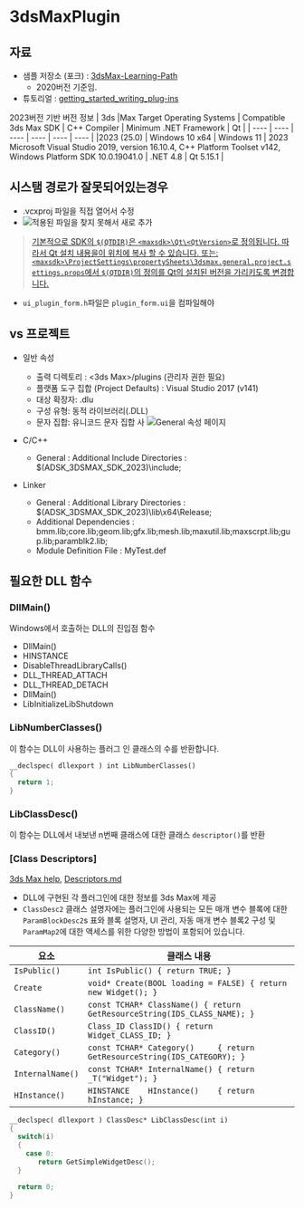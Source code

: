 # 3dsMaxPlugin

## 자료

- 샘플 저장소 (포크) : [3dsMax-Learning-Path](https://github.com/nobodyoutside/3dsMax-Learning-Path.git)
  - 2020버전 기준임.
- 튜토리얼 : [getting_started_writing_plug-ins](https://help.autodesk.com/view/MAXDEV/2023/ENU/?guid=getting_started_writing_plug-ins)

2023버전 기반 버전 정보
| 3ds        |Max Target Operating Systems  | Compatible 3ds Max SDK |  C++ Compiler  |  Minimum .NET Framework  |  Qt  |
| ----       | ----                         | ----                   |      ----  |         ----  | ---- |
|2023 (25.0) |  Windows 10 x64              | Windows 11              | 2023 Microsoft Visual Studio 2019, version 16.10.4, C++ Platform Toolset v142, Windows Platform SDK 10.0.19041.0  | .NET 4.8 |  Qt 5.15.1 |

## 시스탬 경로가 잘못되어있는경우

- .vcxproj 파일을 직접 열어서 수정
- ![적용된 파일을 찾지 못해서 새로 추가](https://user-images.githubusercontent.com/19432509/219955983-bc08e61c-b651-46fe-aee7-1293073f4fd5.png)

> [기본적으로 SDK의 `$(QTDIR)`은 `<maxsdk>\Qt\<QtVersion>`로 정의됩니다. 따라서 Qt 설치 내용을이 위치에 복사 할 수 있습니다. 또는:
`<maxsdk>\ProjectSettings\propertySheets\3dsmax.general.project.settings.props`에서 `$(QTDIR)`의 정의를 Qt의 설치된 버전을 가리키도록 변경합니다.](https://forums.autodesk.com/t5/3ds-max-programming/qt-installation/m-p/10025579)
  
- `ui_plugin_form.h`파일은 `plugin_form.ui`을 컴파일해야 

## vs 프로젝트

- 일반 속성
  - 출력 디렉토리 : <3ds Max>/plugins (관리자 권한 필요)
  - 플랫폼 도구 집합 (Project Defaults) : Visual Studio 2017 (v141)
  - 대상 확장자: .dlu
  - 구성 유형: 동적 라이브러리(.DLL)
  - 문자 집합: 유니코드 문자 집합 사
![General 속성 페이지](https://user-images.githubusercontent.com/19432509/220116751-e7087b30-1777-4674-b446-615857c059ba.png)

- C/C++
  - General : Additional Include Directories : $(ADSK_3DSMAX_SDK_2023)\include;
- Linker
  - General : Additional Library Directories : $(ADSK_3DSMAX_SDK_2023)\lib\x64\Release;
  - Additional Dependencies : bmm.lib;core.lib;geom.lib;gfx.lib;mesh.lib;maxutil.lib;maxscrpt.lib;gup.lib;paramblk2.lib;
  - Module Definition File : MyTest.def

## 필요한 DLL 함수

### DllMain()

Windows에서 호출하는 DLL의 진입점 함수

- DllMain()
- HINSTANCE
- DisableThreadLibraryCalls()
- DLL_THREAD_ATTACH
- DLL_THREAD_DETACH
- DllMain()
- LibInitializeLibShutdown

### LibNumberClasses()

이 함수는 DLL이 사용하는 플러그 인 클래스의 수를 반환합니다.

```cpp
__declspec( dllexport ) int LibNumberClasses()
{
  return 1;
}
```

### LibClassDesc()

이 함수는 DLL에서 내보낸 n번째 클래스에 대한 클래스 `descriptor()`를 반환

### [Class Descriptors]

[3ds Max help](https://help.autodesk.com/view/MAXDEV/2023/ENU/?guid=class_descriptors), [Descriptors.md](.//Descriptors.md)

- DLL에 구현된 각 플러그인에 대한 정보를 3ds Max에 제공
- `ClassDesc2` 클래스 설명자에는 플러그인에 사용되는 모든 매개 변수 블록에 대한 `ParamBlockDesc2`s 표와 블록 설명자, UI 관리, 자동 매개 변수 블록2 구성 및 `ParamMap2`에 대한 액세스를 위한 다양한 방법이 포함되어 있습니다.

| 요소 | 클래스 내용|
| ---- | ---- |
|`IsPublic()` | `int IsPublic() { return TRUE; }`|
| `Create` | `void* Create(BOOL loading = FALSE) { return new Widget(); }`|
| `ClassName()` | `const TCHAR* ClassName() { return GetResourceString(IDS_CLASS_NAME); }`|
| `ClassID()` | `Class_ID ClassID() { return Widget_CLASS_ID; }`|
| `Category()` | `const TCHAR* Category()     { return GetResourceString(IDS_CATEGORY); }`|
| `InternalName()` | `const TCHAR* InternalName() { return _T("Widget"); }` |
| `HInstance()` | `HINSTANCE    HInstance()    { return hInstance; }` |

```cpp
__declspec( dllexport ) ClassDesc* LibClassDesc(int i)
{
  switch(i)
  {
    case 0:
       return GetSimpleWidgetDesc();
  }

  return 0;
}
```

